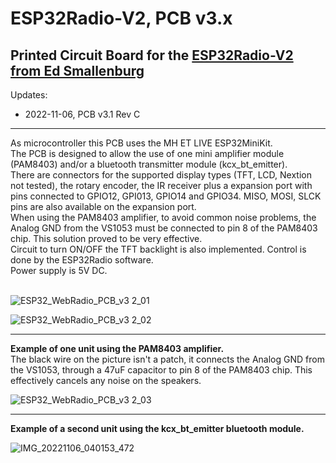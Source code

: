 # ESP32Radio-V2, PCB v3.x
## Printed Circuit Board for the [ESP32Radio-V2 from Ed Smallenburg](https://github.com/Edzelf/ESP32Radio-V2)

Updates:
- 2022-11-06, PCB v3.1 Rev C

 ** **
 
As microcontroller this PCB uses the MH ET LIVE ESP32MiniKit.<br> 
The PCB is designed to allow the use of one mini amplifier module (PAM8403) and/or a bluetooth transmitter module (kcx_bt_emitter).<br>
There are connectors for the supported display types (TFT, LCD, Nextion not tested), the rotary encoder, the IR receiver plus a expansion port with pins connected to GPIO12, GPI013, GPIO14 and GPIO34. MISO, MOSI, SLCK pins are also available on the expansion port.<br>
When using the PAM8403 amplifier, to avoid common noise problems, the Analog GND from the VS1053 must be connected to pin 8 of the PAM8403 chip. This solution proved to be very effective.<br>
Circuit to turn ON/OFF the TFT backlight is also implemented. Control is done by the ESP32Radio software.<br>
Power supply is 5V DC.<br>
<br>

![ESP32_WebRadio_PCB_v3 2_01](https://user-images.githubusercontent.com/14356332/200154388-d73d5ee6-fb64-46e0-a4de-ef9e7894c342.jpg)

![ESP32_WebRadio_PCB_v3 2_02](https://user-images.githubusercontent.com/14356332/200154434-14eb3337-b357-42a4-9562-9909f6c829ba.jpg)
 <br>
 ** **

**Example of one unit using the PAM8403 amplifier.** <br>
The black wire on the picture isn't a patch, it connects the Analog GND from the VS1053, through a 47uF capacitor to pin 8 of the PAM8403 chip. This effectively cancels any noise on the speakers.<br>

![ESP32_WebRadio_PCB_v3 2_03](https://user-images.githubusercontent.com/14356332/200154441-9933c375-fe29-425d-9619-b77ff17f3648.jpg)
 <br>
 ** **

**Example of a second unit using the kcx_bt_emitter bluetooth module.** <br>

![IMG_20221106_040153_472](https://user-images.githubusercontent.com/14356332/200154453-ab6679a0-d180-4eff-9ae0-a9640cdbe652.jpg)
<br>
